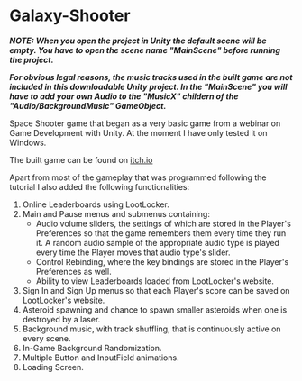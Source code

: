 # Galaxy-Shooter

***NOTE: When you open the project in Unity the default scene will be empty. You have to open the scene name "MainScene" before running the project.***

***For obvious legal reasons, the music tracks used in the built game are not included in this downloadable Unity project. In the "MainScene" you will have to add your own Audio to the "MusicX" childern of the "Audio/BackgroundMusic" GameObject.***

Space Shooter game that began as a very basic game from a webinar on Game Development with Unity. At the moment I have only tested it on Windows.

The built game can be found on [itch.io](https://xarisg.itch.io/space-shooter)

Apart from most of the gameplay that was programmed following the tutorial I also added the following functionalities:
1. Online Leaderboards using LootLocker.
2. Main and Pause menus and submenus containing:
   - Audio volume sliders, the settings of which are stored in the Player's Preferences so that the game remembers them every time they run it. A random audio sample of the appropriate audio type is played every time the Player moves that audio type's slider.
   - Control Rebinding, where the key bindings are stored in the Player's Preferences as well.
   - Ability to view Leaderboards loaded from LootLocker's website.
3. Sign In and Sign Up menus so that each Player's score can be saved on LootLocker's website.
4. Asteroid spawning and chance to spawn smaller asteroids when one is destroyed by a laser.
5. Background music, with track shuffling, that is continuously active on every scene.
6. In-Game Background Randomization.
7. Multiple Button and InputField animations.
8. Loading Screen.
